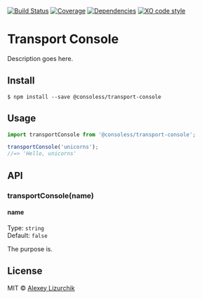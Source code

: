 [![Build Status](https://img.shields.io/travis/likerRr/@consoless/transport-console/master.svg)](https://travis-ci.org/likerRr/@consoless/transport-console)
[![Coverage](https://img.shields.io/codecov/c/github/likerRr/@consoless/transport-console/master.svg)](https://codecov.io/gh/likerRr/@consoless/transport-console)
[![Dependencies](https://img.shields.io/david/likerRr/@consoless/transport-console.svg)](https://david-dm.org/likerRr/@consoless/transport-console)
[![XO code style](https://img.shields.io/badge/code_style-XO-5ed9c7.svg)](https://github.com/likerRr/@consoless/transport-console)

# Transport Console

Description goes here.

## Install

```
$ npm install --save @consoless/transport-console
```

## Usage

```javascript
import transportConsole from '@consoless/transport-console';

transportConsole('unicorns');
//=> 'Hello, unicorns'
```

## API

### transportConsole(name)

#### name

Type: `string`<br>
Default: `false`

The purpose is.

## License

MIT © [Alexey Lizurchik](https://github.com/likerRr)
